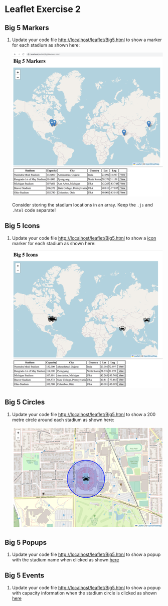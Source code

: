 # Leaflet Exercise 2

<!-- ## Clone the Remote Repository

This will copy some ``leaflet`` code files to your ``htdocs`` folder.  

Go to [this link](https://github.com/barcaxi/wfd2023) and download the repository ZIP file.  Copy the folder ``leaflet`` into your XAMPP ``htdocs`` folder.

Check your ``htdocs`` folder.  You should have a new folder called ``leaflet`` with some files in it. -->


## Big 5 Markers

1.	Update your code file [http://localhost/leaflet/Big5.html](http://localhost/leaflet/Big5.html) to show a marker for each stadium as shown here:

	![](images/Big5Markers.png)

	Consider storing the stadium locations in an array.  Keep the `.js` and `.html` code separate!

## Big 5 Icons

1.	Update your code file [http://localhost/leaflet/Big5.html](http://localhost/leaflet/Big5.html) to show a [icon](images/stadium.png) marker for each stadium as shown here:

	![](images/Big5Icons.png)


## Big 5 Circles

1.	Update your code file [http://localhost/leaflet/Big5.html](http://localhost/leaflet/Big5.html) to show a 200 metre circle around each stadium as shown here:

	![](images/Big5Circle.png)

	
## Big 5 Popups

1.	Update your code file [http://localhost/leaflet/Big5.html](http://localhost/leaflet/Big5.html) to show a popup with the stadium name when clicked as shown [here](images/Big5Popups.gif)


## Big 5 Events

1.	Update your code file [http://localhost/leaflet/Big5.html](http://localhost/leaflet/Big5.html) to show a popup with capacity information when the stadium circle is clicked as shown [here](images/Big5Events.gif)







	



